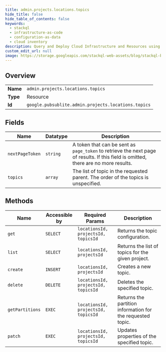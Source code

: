 ```yaml
---
title: admin.projects.locations.topics
hide_title: false
hide_table_of_contents: false
keywords:
  - stackql
  - infrastructure-as-code
  - configuration-as-data
  - cloud inventory
description: Query and Deploy Cloud Infrastructure and Resources using SQL
custom_edit_url: null
image: https://storage.googleapis.com/stackql-web-assets/blog/stackql-blog-post-featured-image.png
---
```

  
    

## Overview
<table><tbody>
<tr><td><b>Name</b></td><td><code>admin.projects.locations.topics</code></td></tr>
<tr><td><b>Type</b></td><td>Resource</td></tr>
<tr><td><b>Id</b></td><td><code>google.pubsublite.admin.projects.locations.topics</code></td></tr>
</tbody></table>

## Fields
| Name | Datatype | Description |
| ---- | -------- | ----------- |
| `nextPageToken` | `string` | A token that can be sent as `page_token` to retrieve the next page of results. If this field is omitted, there are no more results. |
| `topics` | `array` | The list of topic in the requested parent. The order of the topics is unspecified. |
## Methods
| Name | Accessible by | Required Params | Description |
| ---- | ------------- | --------------- | ----------- |
| `get` | `SELECT` | `locationsId, projectsId, topicsId` | Returns the topic configuration. |
| `list` | `SELECT` | `locationsId, projectsId` | Returns the list of topics for the given project. |
| `create` | `INSERT` | `locationsId, projectsId` | Creates a new topic. |
| `delete` | `DELETE` | `locationsId, projectsId, topicsId` | Deletes the specified topic. |
| `getPartitions` | `EXEC` | `locationsId, projectsId, topicsId` | Returns the partition information for the requested topic. |
| `patch` | `EXEC` | `locationsId, projectsId, topicsId` | Updates properties of the specified topic. |
